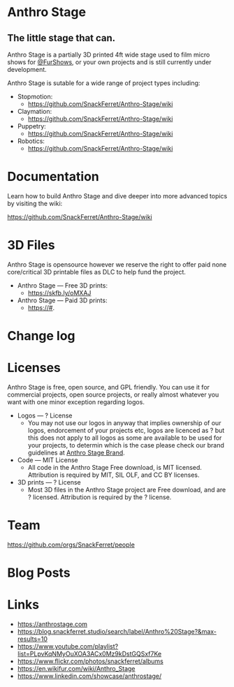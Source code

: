 # Anthro Stage

## The little stage that can.

Anthro Stage is a partially 3D printed 4ft wide stage used to film micro shows for <a href="https://github.com/FurShows">@FurShows</a>, or your own projects and is still currently under development.

Anthro Stage is sutable for a wide range of project types including:

<ul>
  <li>Stopmotion:
    <ul>
      <li><a href="https://github.com/SnackFerret/Anthro-Stage/wiki">https://github.com/SnackFerret/Anthro-Stage/wiki</a></li>
    </ul>
  </li>
  <li>Claymation:
    <ul>
      <li><a href="https://github.com/SnackFerret/Anthro-Stage/wiki">https://github.com/SnackFerret/Anthro-Stage/wiki</a></li>
    </ul>
  </li>
  <li>Puppetry:
    <ul>
      <li><a href="https://github.com/SnackFerret/Anthro-Stage/wiki">https://github.com/SnackFerret/Anthro-Stage/wiki</a></li>
    </ul>
  </li>
  <li>Robotics:
    <ul>
      <li><a href="https://github.com/SnackFerret/Anthro-Stage/wiki">https://github.com/SnackFerret/Anthro-Stage/wiki</a></li>
    </ul>
  </li>
</ul>

# Documentation

Learn how to build Anthro Stage and dive deeper into more advanced topics by visiting the wiki:

<a href="https://github.com/SnackFerret/Anthro-Stage/wiki">https://github.com/SnackFerret/Anthro-Stage/wiki</a>

# 3D Files

Anthro Stage is opensource however we reserve the right to offer paid none core/critical 3D printable files as DLC to help fund the project.

<ul>
  <li>Anthro Stage — Free 3D prints:
    <ul>
      <li><a href="https://skfb.ly/oMXAJ">https://skfb.ly/oMXAJ</a></li>
    </ul>
  </li>
  <li>Anthro Stage — Paid 3D prints:
    <ul>
      <li><a href="https://#">https://#</a>.</li>
    </ul>
  </li>
</ul>

# Change log

# Licenses

Anthro Stage is free, open source, and GPL friendly. You can use it for commercial projects, open source projects, or really almost whatever you want with one minor exception regarding logos.

<ul>
  <li>Logos — ? License
    <ul>
      <li>You may  not use our logos in anyway that implies ownership of our logos, endorcement of your projects etc, logos are licenced as ? but this does not apply to all logos as some are available to be used for your projects, to determin which is the case please check our brand guidelines at <a href="[https://anthrostage.com/brand/">Anthro Stage Brand</a>.</li>
    </ul>
  </li>
  <li>Code — MIT License
    <ul>
      <li>All code in the Anthro Stage Free download, is MIT licensed. Attribution is required by MIT, SIL OLF, and CC BY licenses.</li>
    </ul>
  </li>
  <li>3D prints — ? License
    <ul>
      <li>Most 3D files in the Anthro Stage project are Free download, and are ? licensed. Attribution is required by the ? license.</li>
    </ul>
  </li>
</ul>

# Team

https://github.com/orgs/SnackFerret/people

# Blog Posts

# Links

<ul>
  <li><a href="https://anthrostage.com">https://anthrostage.com</a></li>
  <li><a href="https://blog.snackferret.studio/search/label/Anthro%20Stage?&max-results=10">https://blog.snackferret.studio/search/label/Anthro%20Stage?&max-results=10</a></li>
  <li><a href="https://www.youtube.com/playlist?list=PLpvKqNMyOuXOA3ACx0Mz9kDstGQSxf7Ke">https://www.youtube.com/playlist?list=PLpvKqNMyOuXOA3ACx0Mz9kDstGQSxf7Ke</a></li>
  <li><a href="https://www.flickr.com/photos/snackferret/albums">https://www.flickr.com/photos/snackferret/albums</a></li>
  <li><a href="https://en.wikifur.com/wiki/Anthro_Stage">https://en.wikifur.com/wiki/Anthro_Stage</a></li>
  <li><a href="https://www.linkedin.com/showcase/anthrostage/">https://www.linkedin.com/showcase/anthrostage/</a></li>
</ul>



